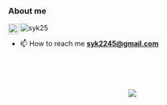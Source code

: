 ### About me
<a href="https://linkedin.com/in/seyoun-kim-60374726b" target="_blank">
  <img align="left" alt="Seyoun's LinkedIN" width="22px" src="https://cdn.simpleicons.org/linkedin" />
</a>
<a align="left"> <img src="https://komarev.com/ghpvc/?username=syk25&label=Profile%20views&color=0e75b6&style=flat" alt="syk25" /> </a>





- 📫 How to reach me **syk2245@gmail.com**


<br />

<div align="center">


<br><br>
<img src="https://github-readme-stats.vercel.app/api/top-langs/?username=syk25&layout=compact">
<br><br>


